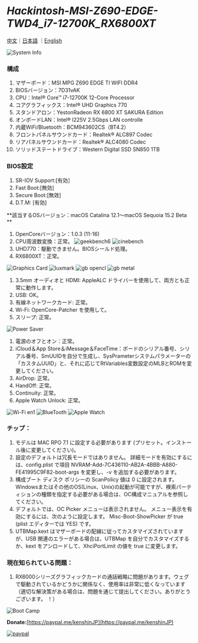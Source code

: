 # *Hackintosh-MSI-Z690-EDGE-TWD4_i7-12700K_RX6800XT*

[中文](https://github.com/igarashikenshin/Hackintosh-MSI-Z690-EDGE-TWD4_i7-12700K_RX6800XT/blob/main/README.md)｜[日本語](https://github.com/igarashikenshin/Hackintosh-MSI-Z690-EDGE-TWD4_i7-12700K_RX6800XT/blob/main/README_JP.md)
｜[English](https://github.com/igarashikenshin/Hackintosh-MSI-Z690-EDGE-TWD4_i7-12700K_RX6800XT/blob/main/README_EN.md)

![System Info](https://s2.loli.net/2024/11/17/IqmvxEQ1sdCcHA4.png)


### 構成
1. マザーボード：MSI MPG Z690 EDGE TI WIFI DDR4
1. BIOSバージョン：7D31vAK
1. CPU：Intel® Core™ i7-12700K 12-Core Processor
1. コアグラフィックス：Intel® UHD Graphics 770
1. スタンドアロン：YestonRadeon RX 6800 XT SAKURA Edition
1. オンボードLAN：Intel® I225V 2.5Gbps LAN controlle
1. 内蔵WiFi/Bluetooth：BCM943602CS（BT4.2）
1. フロントパネルサウンドカード：Realtek® ALC897 Codec
1. リアパネルサウンドカード：Realtek® ALC4080 Codec
1. ソリッドステートドライブ：Western Digital SSD SN850 1TB

### BIOS設定
1. SR-IOV Support:[有効］
2. Fast Boot:[無効]
3. Secure Boot:[無效]
4. D.T.M: [有効]

**該当するOSバージョン：macOS Catalina 12.1〜macOS Sequoia 15.2 Beta **

1. OpenCoreバージョン：1.0.3 (11-16)
1. CPU周波数変換：正常。
![geekbench6](https://s2.loli.net/2023/06/19/6Wbvf9dog5K7SwB.png)
![cinebench](https://s2.loli.net/2023/06/19/CBetHYmy1RIanFS.png)
1. UHD770：駆動できません。BIOSシールド処理。
1. RX6800XT：正常。

![Graphics Card](https://s2.loli.net/2023/06/19/DYcQ9q1nNiM4PE6.png)
![luxmark](https://s2.loli.net/2023/06/19/T2QaOfgnqC8rSsG.png)
![gb opencl](https://s2.loli.net/2023/06/19/U1rCegOkSd4AGZJ.png)
![gb metal](https://s2.loli.net/2023/06/19/GmXQZcosb3FxPtJ.png)

1. 3.5mm オーディオと HDMI: AppleALC ドライバーを使用して、両方とも正常に動作します。
2. USB: OK。
3. 有線ネットワークカード: 正常。
4. Wi-Fi: OpenCore-Patcher を使用して。
5. スリープ: 正常。

![Power Saver](https://s2.loli.net/2023/06/19/DlKsPrtFmwVfEqU.png)

1. 電源のオフとオン：正常。
2. iCloud＆App Store＆iMessage＆FaceTime：ボードのシリアル番号、シリアル番号、SmUUIDを自分で生成し、SysPrameterシステムパラメーターの「カスタムUUID」と、それに応じてRtVariables変数設定のMLBとROMを変更してください。
3. AirDrop: 正常。
4. HandOff: 正常。
5. Continuity: 正常。
6. Apple Watch Unlock: 正常。

![Wi-Fi en1](https://s2.loli.net/2023/06/19/B5Gkdyuxq2aLpnN.png)
![BlueTooth](https://s2.loli.net/2023/06/19/KDIOSrLo2sQgb9a.png)
![Apple Watch](https://s2.loli.net/2023/06/19/wW8C5gl4HTyEGcD.png)

### チップ：

1. モデルは MAC RPO 7.1 に設定する必要があります (プリセット。インストール後に変更してください)。
1. 設定のデフォルトは冗長モードではありません。 詳細モードを有効にするには、config.plist で項目 NVRAM-Add-7C436110-AB2A-4BBB-A880-FE41995C9F82-boot-args を変更し、-v を追加する必要があります。
1. 構成ブート ディスク ポリシーの ScanPolicy 値は 0 に設定されます。 Windowsまたはその他のOS(Linux、Unix)の起動が可能ですが、検索パーティションの種類を指定する必要がある場合は、OC構成マニュアルを参照してください。
1. デフォルトでは、OC Picker メニューは表示されません。 メニュー表示を有効にするには、次のように設定します。 Misc-Boot-ShowPicker が true (plist エディターでは YES) です。
1. UTBMap.kext はマザーボードの配線に従ってカスタマイズされていますが、USB 関連のエラーがある場合は、UTBMap を自分でカスタマイズするか、kext をアンロードして、XhciPortLimit の値を true に変更します。

### 現在知られている問題：

1. RX6000シリーズグラフィックカードの通話戦略に問題があります。ウェグで駆動されているかどうかに関係なく、使用率は非常に低くなっています（適切な解決策がある場合は、問題を通じて提出してください。ありがとうございます。 ！）


![Boot Camp](https://s2.loli.net/2022/06/13/xAI8DQGXvZyFqwS.png)

**Donate:**[https://paypal.me/kenshinJP](https://paypal.me/kenshinJP)


[![paypal](https://www.paypalobjects.com/en_US/i/btn/btn_donateCC_LG.gif)](https://paypal.me/kenshinJP)
